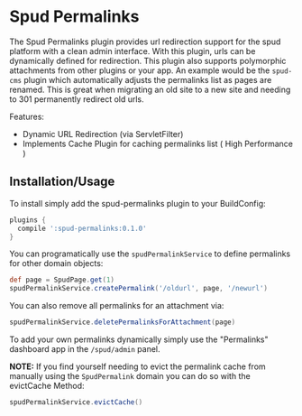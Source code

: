 Spud Permalinks
===============

The Spud Permalinks plugin provides url redirection support for the spud platform with a clean admin interface. With this plugin, urls can be dynamically defined for redirection. This plugin also supports polymorphic attachments from other plugins or your app. An example would be the `spud-cms` plugin which automatically adjusts the permalinks list as pages are renamed. This is great when migrating an old site to a new site and needing to 301 permanently redirect old urls.

Features: 
* Dynamic URL Redirection (via ServletFilter)
* Implements Cache Plugin for caching permalinks list ( High Performance )

Installation/Usage
------------------

To install simply add the spud-permalinks plugin to your BuildConfig:

```groovy
plugins {
  compile ':spud-permalinks:0.1.0'
}
```

You can programatically use the `spudPermalinkService` to define permalinks for other domain objects:


```groovy
def page = SpudPage.get(1)
spudPermalinkService.createPermalink('/oldurl', page, '/newurl')
```

You can also remove all permalinks for an attachment via:

```groovy
spudPermalinkService.deletePermalinksForAttachment(page)
```

To add your own permalinks dynamically simply use the "Permalinks" dashboard app in the `/spud/admin` panel.

**NOTE:**
If you find yourself needing to evict the permalink cache from manually using the `SpudPermalink` domain you can do so with the evictCache Method:

```groovy
spudPermalinkService.evictCache()
```
